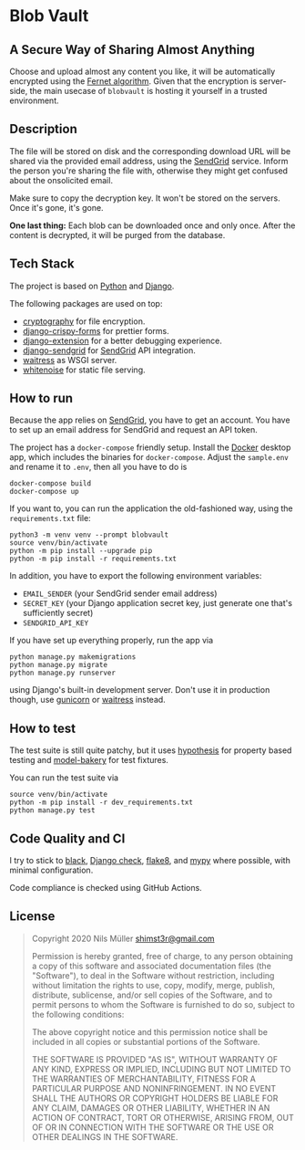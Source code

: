 # Blob Vault

## A Secure Way of Sharing Almost Anything

Choose and upload almost any content you like, it will be automatically encrypted using the [Fernet algorithm](https://github.com/fernet/spec/). Given that the encryption is server-side, the main usecase of `blobvault` is hosting it yourself in a trusted environment.

## Description

The file will be stored on disk and the corresponding download URL will be shared via the provided email address, using the [SendGrid](https://sendgrid.com) service. Inform the person you're sharing the file with, otherwise they might get confused about the onsolicited email.

Make sure to copy the decryption key. It won't be stored on the servers. Once it's gone, it's gone.

**One last thing:** Each blob can be downloaded once and only once. After the content is decrypted, it will be purged from the database.

## Tech Stack

The project is based on [Python](https://www.python.org) and [Django](https://www.djangoproject.com).

The following packages are used on top:

* [cryptography](https://cryptography.io/en/latest/) for file encryption.
* [django-crispy-forms](https://django-crispy-forms.readthedocs.io/en/latest/) for prettier forms.
* [django-extension](https://django-extensions.readthedocs.io/en/latest/) for a better debugging experience.
* [django-sendgrid](https://github.com/sklarsa/django-sendgrid-v5) for [SendGrid](http://sendgrid.com) API integration.
* [waitress](https://docs.pylonsproject.org/projects/waitress/en/latest/) as WSGI server.
* [whitenoise](http://whitenoise.evans.io) for static file serving.

## How to run

Because the app relies on [SendGrid](http://sendgrid.com), you have to get an account. You have to set up an email address for SendGrid and request an API token.

The project has a `docker-compose` friendly setup. Install the [Docker](https://www.docker.com) desktop app, which includes the binaries for `docker-compose`. Adjust the `sample.env` and rename it to `.env`, then all you have to do is

```shell
docker-compose build
docker-compose up
```

If you want to, you can run the application the old-fashioned way, using the `requirements.txt` file:

```shell
python3 -m venv venv --prompt blobvault
source venv/bin/activate
python -m pip install --upgrade pip
python -m pip install -r requirements.txt
```

In addition, you have to export the following environment variables:

- `EMAIL_SENDER` (your SendGrid sender email address)
- `SECRET_KEY` (your Django application secret key, just generate one that's sufficiently secret)
- `SENDGRID_API_KEY`

If you have set up everything properly, run the app via

```shell
python manage.py makemigrations
python manage.py migrate
python manage.py runserver
```

using Django's built-in development server. Don't use it in production though, use [gunicorn](https://gunicorn.org) or [waitress](https://docs.pylonsproject.org/projects/waitress/en/stable/) instead.

## How to test

The test suite is still quite patchy, but it uses [hypothesis](https://hypothesis.readthedocs.io/en/latest/) for property based testing and [model-bakery](https://model-bakery.readthedocs.io/en/latest/) for test fixtures.

You can run the test suite via

```shell
source venv/bin/activate
python -m pip install -r dev_requirements.txt
python manage.py test
```

## Code Quality and CI

I try to stick to [black](https://black.readthedocs.io/en/stable/), [Django check](https://docs.djangoproject.com/en/3.0/ref/django-admin/#check), [flake8](https://flake8.pycqa.org/en/latest/), and [mypy](https://mypy.readthedocs.io/en/stable/) where possible, with minimal configuration.

Code compliance is checked using GitHub Actions.

## License

> Copyright 2020 Nils Müller <shimst3r@gmail.com>
>
> Permission is hereby granted, free of charge, to any person obtaining a copy of this software and associated documentation files (the "Software"), to deal in the Software without restriction, including without limitation the rights to use, copy, modify, merge, publish, distribute, sublicense, and/or sell copies of the Software, and to permit persons to whom the Software is furnished to do so, subject to the following conditions:
>
> The above copyright notice and this permission notice shall be included in all copies or substantial portions of the Software.
>
> THE SOFTWARE IS PROVIDED "AS IS", WITHOUT WARRANTY OF ANY KIND, EXPRESS OR IMPLIED, INCLUDING BUT NOT LIMITED TO THE WARRANTIES OF MERCHANTABILITY, FITNESS FOR A PARTICULAR PURPOSE AND NONINFRINGEMENT. IN NO EVENT SHALL THE AUTHORS OR COPYRIGHT HOLDERS BE LIABLE FOR ANY CLAIM, DAMAGES OR OTHER LIABILITY, WHETHER IN AN ACTION OF CONTRACT, TORT OR OTHERWISE, ARISING FROM, OUT OF OR IN CONNECTION WITH THE SOFTWARE OR THE USE OR OTHER DEALINGS IN THE SOFTWARE.
